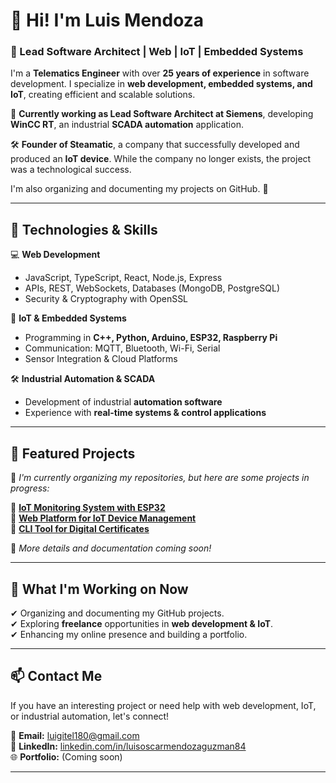 # 👋 Hi! I'm Luis Mendoza

### 🚀 Lead Software Architect | Web | IoT | Embedded Systems

I'm a **Telematics Engineer** with over **25 years of experience** in software development. I specialize in **web development, embedded systems, and IoT**, creating efficient and scalable solutions.

💼 **Currently working as Lead Software Architect at Siemens**, developing **WinCC RT**, an industrial **SCADA automation** application.

🛠️ **Founder of Steamatic**, a company that successfully developed and produced an **IoT device**. While the company no longer exists, the project was a technological success.

I'm also organizing and documenting my projects on GitHub. 📌  

---

## 🔧 Technologies & Skills

💻 **Web Development**  

- JavaScript, TypeScript, React, Node.js, Express  
- APIs, REST, WebSockets, Databases (MongoDB, PostgreSQL)  
- Security & Cryptography with OpenSSL  

🔌 **IoT & Embedded Systems**  

- Programming in **C++, Python, Arduino, ESP32, Raspberry Pi**  
- Communication: MQTT, Bluetooth, Wi-Fi, Serial  
- Sensor Integration & Cloud Platforms  

🛠️ **Industrial Automation & SCADA**  

- Development of industrial **automation software**  
- Experience with **real-time systems & control applications**  

---

## 📌 Featured Projects

🚧 *I'm currently organizing my repositories, but here are some projects in progress:*  

🔹 **[IoT Monitoring System with ESP32](https://github.com/yourusername/project1)**  
🔹 **[Web Platform for IoT Device Management](https://github.com/yourusername/project2)**  
🔹 **[CLI Tool for Digital Certificates](https://github.com/yourusername/project3)**  

📌 *More details and documentation coming soon!*  

---

## 🎯 What I'm Working on Now

✔ Organizing and documenting my GitHub projects.  
✔ Exploring **freelance** opportunities in **web development & IoT**.  
✔ Enhancing my online presence and building a portfolio.  

---

## 📫 Contact Me

If you have an interesting project or need help with web development, IoT, or industrial automation, let's connect!  

📩 **Email:** [luigitel180@gmail.com](mailto:lomendozag@gmail.com)  
🔗 **LinkedIn:** [linkedin.com/in/luisoscarmendozaguzman84](https://linkedin.com/in/luisoscarmendozaguzman84)  
🌐 **Portfolio:** (Coming soon)  

---
